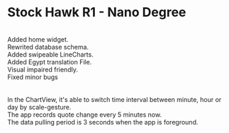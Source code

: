 # Stock Hawk R1 - Nano Degree<br/>
<br/>
Added home widget.<br/>
Rewrited database schema.<br/>
Added swipeable LineCharts.<br/>
Added Egypt translation File.<br/>
Visual impaired friendly.<br/>
Fixed minor bugs<br/>
<br/>
<br/>
In the ChartView, it's able to switch time interval between minute, hour or day by scale-gesture.<br/>
The app records quote change every 5 minutes now.<br/>
The data pulling period is 3 seconds when the app is foreground.<br/>
